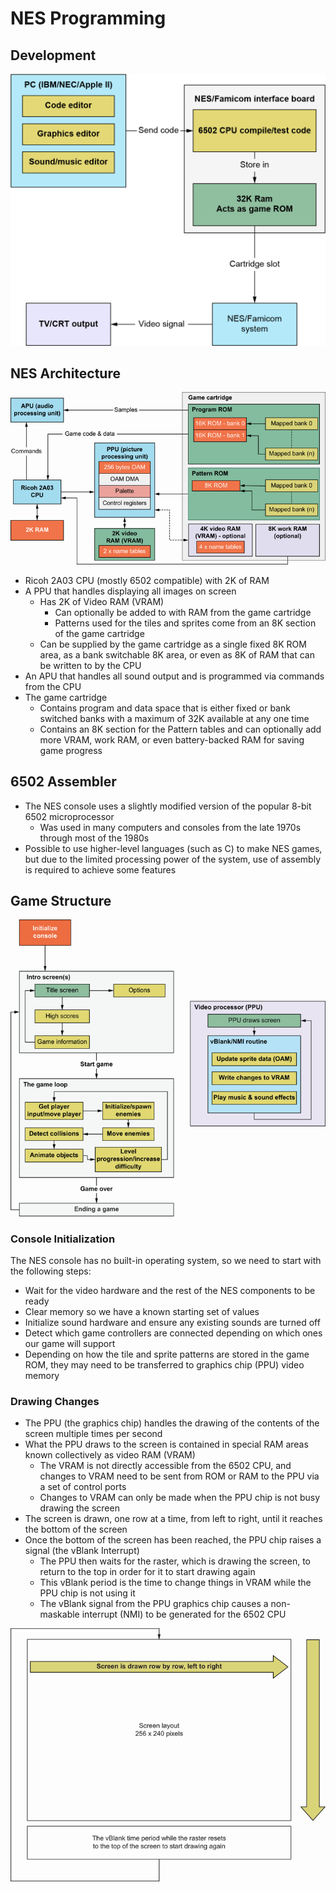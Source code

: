 # NES Programming

## Development

![NES Development](img/01-nes-development.png)

## NES Architecture

![NES Architecture](img/02-nes-architecture.png)

-   Ricoh 2A03 CPU (mostly 6502 compatible) with 2K of RAM
-   A PPU that handles displaying all images on screen
    -   Has 2K of Video RAM (VRAM)
        -   Can optionally be added to with RAM from the game cartridge
        -   Patterns used for the tiles and sprites come from an 8K section of the game cartridge
    -   Can be supplied by the game cartridge as a single fixed 8K ROM area, as a bank switchable 8K area, or even as 8K of RAM that can be written to by the CPU
-   An APU that handles all sound output and is programmed via commands from the CPU
-   The game cartridge
    -   Contains program and data space that is either fixed or bank switched banks with a maximum of 32K available at any one time
    -   Contains an 8K section for the Pattern tables and can optionally add more VRAM, work RAM, or even battery-backed RAM for saving game progress

## 6502 Assembler

-   The NES console uses a slightly modified version of the popular 8-bit 6502 microprocessor
    -   Was used in many computers and consoles from the late 1970s through most of the 1980s
-   Possible to use higher-level languages (such as C) to make NES games, but due to the limited processing power of the system, use of assembly is required to achieve some features

## Game Structure

![Game Structure](img/03-game-structure.png)

### Console Initialization

The NES console has no built-in operating system, so we need to start with the following steps:

-   Wait for the video hardware and the rest of the NES components to be ready
-   Clear memory so we have a known starting set of values
-   Initialize sound hardware and ensure any existing sounds are turned off
-   Detect which game controllers are connected depending on which ones our game will support
-   Depending on how the tile and sprite patterns are stored in the game ROM, they may need to be transferred to graphics chip (PPU) video memory

### Drawing Changes

-   The PPU (the graphics chip) handles the drawing of the contents of the screen multiple times per second
-   What the PPU draws to the screen is contained in special RAM areas known collectively as video RAM (VRAM)
    -   The VRAM is not directly accessible from the 6502 CPU, and changes to VRAM need to be sent from ROM or RAM to the PPU via a set of control ports
    -   Changes to VRAM can only be made when the PPU chip is not busy drawing the screen
-   The screen is drawn, one row at a time, from left to right, until it reaches the bottom of the screen
-   Once the bottom of the screen has been reached, the PPU chip raises a signal (the vBlank Interrupt)
    -   The PPU then waits for the raster, which is drawing the screen, to return to the top in order for it to start drawing again
    -   This vBlank period is the time to change things in VRAM while the PPU chip is not using it
    -   The vBlank signal from the PPU graphics chip causes a non-maskable interrupt (NMI) to be generated for the 6502 CPU

![vBlank Interrupt](img/04-vblank.png)

